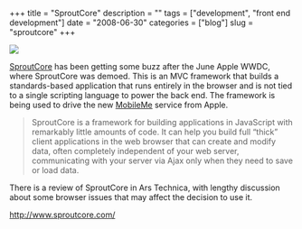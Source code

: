 +++
title = "SproutCore"
description = ""
tags = ["development", "front end development"]
date = "2008-06-30"
categories = ["blog"]
slug = "sproutcore"
+++



  <div class="notebook-screenshot"><a href="http://www.sproutcore.com/"><img id='bluga-thumbnail-1327' class='bluga-thumbnail large' src='http://media.konigi.com/bluga/
wt4868ffd0a873a_0.jpg'/></a></div><p><a href="http://www.sproutcore.com/">SproutCore</a> has been getting some buzz after the June Apple WWDC, where SproutCore was demoed. This is an MVC framework that builds a standards-based application that runs entirely in the browser and is not tied to a single scripting language to power the back end. The framework is being used to drive the new <a href="http://www.apple.com/mobileme/">MobileMe</a> service from Apple.</p>
<blockquote><p>SproutCore is a framework for building applications in JavaScript with remarkably little amounts of code. It can help you build full “thick” client applications in the web browser that can create and modify data, often completely independent of your web server, communicating with your server via Ajax only when they need to save or load data.</p></blockquote>
<p>There is a review of SproutCore <a href"http://arstechnica.com/journals/apple.ars/2008/06/17/sproutcore-rich-web-apps-in-javascript-no-flash-needed">in Ars Technica</a>, with lengthy discussion about some browser issues that may affect the decision to use it.</p>
    
  <a href="http://www.sproutcore.com/">http://www.sproutcore.com/</a>
